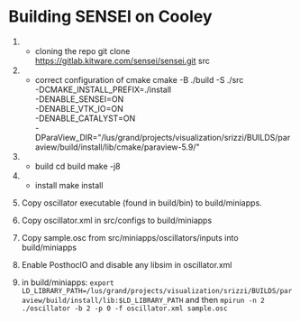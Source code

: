 # Building SENSEI on Cooley
1. * cloning the repo
git clone https://gitlab.kitware.com/sensei/sensei.git src

2. * correct configuration of cmake
  cmake -B ./build -S ./src \
  -DCMAKE_INSTALL_PREFIX=./install \
  -DENABLE_SENSEI=ON \
  -DENABLE_VTK_IO=ON \
  -DENABLE_CATALYST=ON \
  -DParaView_DIR="/lus/grand/projects/visualization/srizzi/BUILDS/paraview/build/install/lib/cmake/paraview-5.9/"
3. * build
cd build
make -j8
4. * install
make install
5. Copy oscillator executable (found in build/bin) to build/miniapps.
6. Copy oscillator.xml in src/configs to build/miniapps
7. Copy sample.osc from src/miniapps/oscillators/inputs into build/miniapps
8. Enable PosthocIO and disable any libsim in oscillator.xml 
9. in build/miniapps: `export LD_LIBRARY_PATH=/lus/grand/projects/visualization/srizzi/BUILDS/paraview/build/install/lib:$LD_LIBRARY_PATH` and then `mpirun -n 2 ./oscillator -b 2 -p 0 -f oscillator.xml sample.osc` 
